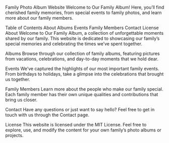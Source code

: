 Family Photo Album Website
Welcome to Our Family Album! Here, you’ll find cherished family memories, from special events to family photos, and learn more about our family members.

Table of Contents
About
Albums
Events
Family Members
Contact
License
About
Welcome to Our Family Album, a collection of unforgettable moments shared by our family. This website is dedicated to showcasing our family’s special memories and celebrating the times we’ve spent together.

Albums
Browse through our collection of family albums, featuring pictures from vacations, celebrations, and day-to-day moments that we hold dear.

Events
We’ve captured the highlights of our most important family events. From birthdays to holidays, take a glimpse into the celebrations that brought us together.

Family Members
Learn more about the people who make our family special. Each family member has their own unique qualities and contributions that bring us closer.

Contact
Have any questions or just want to say hello? Feel free to get in touch with us through the Contact page.

License
This website is licensed under the MIT License. Feel free to explore, use, and modify the content for your own family’s photo albums or projects.


